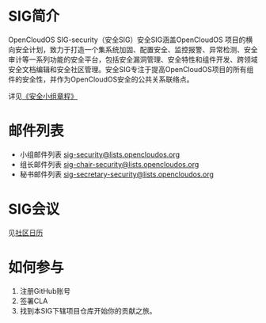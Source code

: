 # SIG简介
OpenCloudOS SIG-security（安全SIG）安全SIG涵盖OpenCloudOS 项目的横向安全计划，致力于打造一个集系统加固、配置安全、监控报警、异常检测、安全审计等一系列功能的安全平台，包括安全漏洞管理、安全特性和组件开发、跨领域安全文档编辑和安全社区管理。安全SIG专注于提高OpenCloudOS项目的所有组件的安全性，并作为OpenCloudOS安全的公共关系联络点。

详见[《安全小组章程》](charter.MD)

# 邮件列表
- 小组邮件列表 sig-security@lists.opencloudos.org
- 组长邮件列表 sig-chair-security@lists.opencloudos.org
- 秘书邮件列表 sig-secretary-security@lists.opencloudos.org

# SIG会议
见[社区日历](https://lists.opencloudos.org/calendar)

# 如何参与
1. 注册GitHub账号
2. 签署CLA
3. 找到本SIG下辖项目仓库开始你的贡献之旅。
